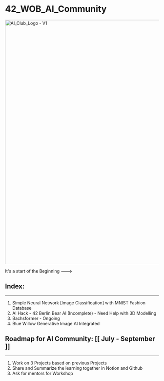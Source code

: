 # 42_WOB_AI_Community
<img src="https://github.com/mdabir1203/42_WOB_AI_Community/assets/66947064/df2f3443-f549-480f-b079-113b0154b6fc" alt="AI_Club_Logo - V1" style="width: 800px;">


It's a start of the Beginning --->

## Index:
-------------------------------------------------------------------------------------------------------------------------------------------------------------------------------------------------
1. Simple Neural Network [Image Classification] with MNIST Fashion Database 
2. AI Hack - 42 Berlin Bear AI (Incomplete) - Need Help with 3D Modelling 
3. Bachsformer - Ongoing
4. Blue Willow Generative Image AI Integrated
   
## Roadmap for AI Community: [[ July - September ]]
----------------------------------------------------------------------------------------------------------------------------------------------------------------------------------------
1. Work on 3 Projects based on previous Projects
2. Share and Summarize the learning together in Notion and Github
3. Ask for mentors for Workshop 
